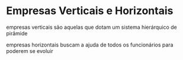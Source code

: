 # Empresas Verticais e Horizontais

empresas verticais são aquelas que dotam um sistema hierárquico de pirâmide

empresas horizontais buscam a ajuda de todos os funcionários para poderem se evoluir
